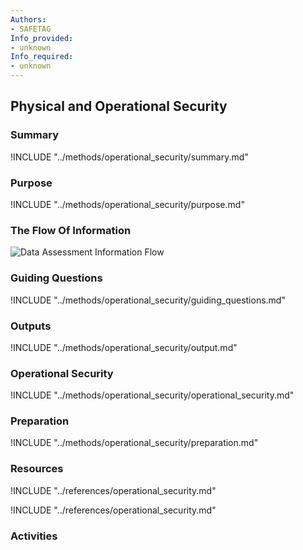 ```yaml
---
Authors:
- SAFETAG
Info_provided:
- unknown
Info_required:
- unknown
---
```


## Physical and Operational Security

### Summary
!INCLUDE "../methods/operational_security/summary.md"

### Purpose
!INCLUDE "../methods/operational_security/purpose.md"

### The Flow Of Information
![Data Assessment Information Flow](images/info_flows/physical_assessment.svg)

### Guiding Questions
!INCLUDE "../methods/operational_security/guiding_questions.md"




### Outputs
!INCLUDE "../methods/operational_security/output.md"

### Operational Security
!INCLUDE "../methods/operational_security/operational_security.md"

### Preparation
!INCLUDE "../methods/operational_security/preparation.md"




### Resources

<div class="greybox">
!INCLUDE "../references/operational_security.md"

!INCLUDE "../references/operational_security.md"
</div>

### Activities